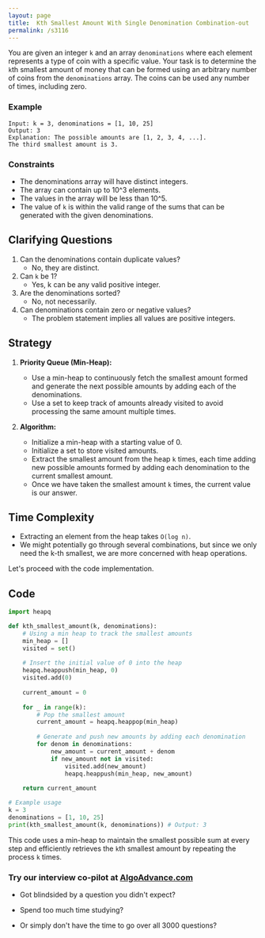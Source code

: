 ```yaml
---
layout: page
title:  Kth Smallest Amount With Single Denomination Combination-out
permalink: /s3116
---
```


You are given an integer `k` and an array `denominations` where each element represents a type of coin with a specific value. Your task is to determine the `k`th smallest amount of money that can be formed using an arbitrary number of coins from the `denominations` array. The coins can be used any number of times, including zero.

### Example
```plaintext
Input: k = 3, denominations = [1, 10, 25]
Output: 3
Explanation: The possible amounts are [1, 2, 3, 4, ...].
The third smallest amount is 3.
```

### Constraints
- The denominations array will have distinct integers.
- The array can contain up to 10^3 elements.
- The values in the array will be less than 10^5.
- The value of `k` is within the valid range of the sums that can be generated with the given denominations.

## Clarifying Questions
1. Can the denominations contain duplicate values? 
   - No, they are distinct.
2. Can `k` be 1? 
   - Yes, k can be any valid positive integer.
3. Are the denominations sorted?
   - No, not necessarily.
4. Can denominations contain zero or negative values?
   - The problem statement implies all values are positive integers.

## Strategy

1. **Priority Queue (Min-Heap):** 
    - Use a min-heap to continuously fetch the smallest amount formed and generate the next possible amounts by adding each of the denominations.
    - Use a set to keep track of amounts already visited to avoid processing the same amount multiple times.

2. **Algorithm:**
    - Initialize a min-heap with a starting value of 0.
    - Initialize a set to store visited amounts.
    - Extract the smallest amount from the heap `k` times, each time adding new possible amounts formed by adding each denomination to the current smallest amount.
    - Once we have taken the smallest amount `k` times, the current value is our answer.

## Time Complexity
- Extracting an element from the heap takes `O(log n)`.
- We might potentially go through several combinations, but since we only need the k-th smallest, we are more concerned with heap operations.

Let's proceed with the code implementation.

## Code

```python
import heapq

def kth_smallest_amount(k, denominations):
    # Using a min heap to track the smallest amounts
    min_heap = []
    visited = set()
    
    # Insert the initial value of 0 into the heap
    heapq.heappush(min_heap, 0)
    visited.add(0)
    
    current_amount = 0
    
    for _ in range(k):
        # Pop the smallest amount
        current_amount = heapq.heappop(min_heap)
        
        # Generate and push new amounts by adding each denomination
        for denom in denominations:
            new_amount = current_amount + denom
            if new_amount not in visited:
                visited.add(new_amount)
                heapq.heappush(min_heap, new_amount)
    
    return current_amount

# Example usage
k = 3
denominations = [1, 10, 25]
print(kth_smallest_amount(k, denominations)) # Output: 3
```

This code uses a min-heap to maintain the smallest possible sum at every step and efficiently retrieves the `k`th smallest amount by repeating the process `k` times.


### Try our interview co-pilot at [AlgoAdvance.com](https://algoAdvance.com)

- Got blindsided by a question you didn't expect?

- Spend too much time studying?

- Or simply don't have the time to go over all 3000 questions?

